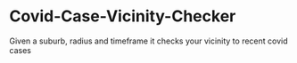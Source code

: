 # Covid-Case-Vicinity-Checker
Given a suburb, radius and timeframe it checks your vicinity to recent covid cases
